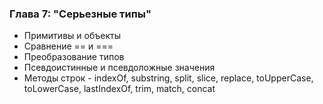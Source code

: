 ### Глава 7: "Серьезные типы"

- Примитивы и объекты
- Сравнение == и ===
- Преобразование типов
- Псевдоистинные и псевдоложные значения
- Методы строк - indexOf, substring, split, slice, replace, toUpperCase, toLowerCase, lastIndexOf, trim, match, concat